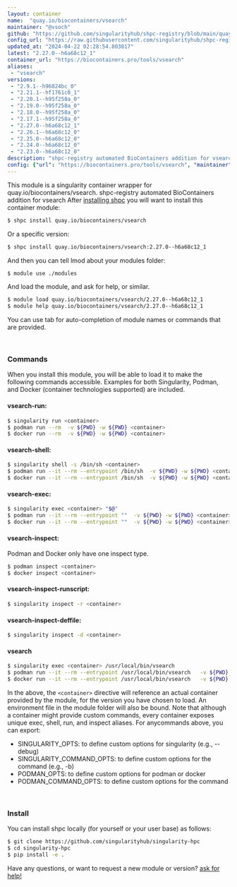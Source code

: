 ```yaml
---
layout: container
name:  "quay.io/biocontainers/vsearch"
maintainer: "@vsoch"
github: "https://github.com/singularityhub/shpc-registry/blob/main/quay.io/biocontainers/vsearch/container.yaml"
config_url: "https://raw.githubusercontent.com/singularityhub/shpc-registry/main/quay.io/biocontainers/vsearch/container.yaml"
updated_at: "2024-04-22 02:28:54.803817"
latest: "2.27.0--h6a68c12_1"
container_url: "https://biocontainers.pro/tools/vsearch"
aliases:
 - "vsearch"
versions:
 - "2.9.1--h96824bc_0"
 - "2.21.1--hf1761c0_1"
 - "2.20.1--h95f258a_0"
 - "2.19.0--h95f258a_0"
 - "2.18.0--h95f258a_0"
 - "2.17.1--h95f258a_0"
 - "2.27.0--h6a68c12_1"
 - "2.26.1--h6a68c12_0"
 - "2.25.0--h6a68c12_0"
 - "2.24.0--h6a68c12_0"
 - "2.23.0--h6a68c12_0"
description: "shpc-registry automated BioContainers addition for vsearch"
config: {"url": "https://biocontainers.pro/tools/vsearch", "maintainer": "@vsoch", "description": "shpc-registry automated BioContainers addition for vsearch", "latest": {"2.27.0--h6a68c12_1": "sha256:52c23e6e9aa74f7a996011b20bb23a5d1bd3a54884161dc00efe4466695f725b"}, "tags": {"2.9.1--h96824bc_0": "sha256:f6737ca83d95ff84710b2e99840b549bcb708022c3f328a919193f31c537b5cd", "2.21.1--hf1761c0_1": "sha256:9263eefb7cae8774850c82c958c2afa0b55f5d8e57ddeb5142b72ecfef3870a5", "2.20.1--h95f258a_0": "sha256:bbdff0cf8ef6349001c1dec752906b49681ee56b84bf3e50bd5c858fab206a18", "2.19.0--h95f258a_0": "sha256:cc0e7d61953a4f56e7b0e0f3600664d66dfb75976b5bc145059b906579351c34", "2.18.0--h95f258a_0": "sha256:8df52d62144e949a96d66dc18e1c91f3a8670513b67be5aab417662b7ad61d8e", "2.17.1--h95f258a_0": "sha256:f3a9df446c426f2d5417273d0d6b35a7e40ec814d8f771f5536b83adb53c2847", "2.27.0--h6a68c12_1": "sha256:52c23e6e9aa74f7a996011b20bb23a5d1bd3a54884161dc00efe4466695f725b", "2.26.1--h6a68c12_0": "sha256:38ab0f9bbf0300cc63e218cc08e6f9a2321ee9f8bc661b5e5d95e510457dfa16", "2.25.0--h6a68c12_0": "sha256:55aa4a4720c2ec7e7828d75647a9ccb11f29afbd4929749eac4e6ecae5de408e", "2.24.0--h6a68c12_0": "sha256:65af905a3a4da237d639b557efe3c107d1b34774db00edb9bac1559840d0f42e", "2.23.0--h6a68c12_0": "sha256:5df56a26fa9b79ce3dea0d607a1442b9a102a85cf23e25b0c6f1257153656120"}, "docker": "quay.io/biocontainers/vsearch", "aliases": {"vsearch": "/usr/local/bin/vsearch"}}
---
```


This module is a singularity container wrapper for quay.io/biocontainers/vsearch.
shpc-registry automated BioContainers addition for vsearch
After [installing shpc](#install) you will want to install this container module:


```bash
$ shpc install quay.io/biocontainers/vsearch
```

Or a specific version:

```bash
$ shpc install quay.io/biocontainers/vsearch:2.27.0--h6a68c12_1
```

And then you can tell lmod about your modules folder:

```bash
$ module use ./modules
```

And load the module, and ask for help, or similar.

```bash
$ module load quay.io/biocontainers/vsearch/2.27.0--h6a68c12_1
$ module help quay.io/biocontainers/vsearch/2.27.0--h6a68c12_1
```

You can use tab for auto-completion of module names or commands that are provided.

<br>

### Commands

When you install this module, you will be able to load it to make the following commands accessible.
Examples for both Singularity, Podman, and Docker (container technologies supported) are included.

#### vsearch-run:

```bash
$ singularity run <container>
$ podman run --rm  -v ${PWD} -w ${PWD} <container>
$ docker run --rm  -v ${PWD} -w ${PWD} <container>
```

#### vsearch-shell:

```bash
$ singularity shell -s /bin/sh <container>
$ podman run --it --rm --entrypoint /bin/sh  -v ${PWD} -w ${PWD} <container>
$ docker run --it --rm --entrypoint /bin/sh  -v ${PWD} -w ${PWD} <container>
```

#### vsearch-exec:

```bash
$ singularity exec <container> "$@"
$ podman run --it --rm --entrypoint ""  -v ${PWD} -w ${PWD} <container> "$@"
$ docker run --it --rm --entrypoint ""  -v ${PWD} -w ${PWD} <container> "$@"
```

#### vsearch-inspect:

Podman and Docker only have one inspect type.

```bash
$ podman inspect <container>
$ docker inspect <container>
```

#### vsearch-inspect-runscript:

```bash
$ singularity inspect -r <container>
```

#### vsearch-inspect-deffile:

```bash
$ singularity inspect -d <container>
```


#### vsearch

```bash
$ singularity exec <container> /usr/local/bin/vsearch
$ podman run --it --rm --entrypoint /usr/local/bin/vsearch   -v ${PWD} -w ${PWD} <container> -c " $@"
$ docker run --it --rm --entrypoint /usr/local/bin/vsearch   -v ${PWD} -w ${PWD} <container> -c " $@"
```



In the above, the `<container>` directive will reference an actual container provided
by the module, for the version you have chosen to load. An environment file in the
module folder will also be bound. Note that although a container
might provide custom commands, every container exposes unique exec, shell, run, and
inspect aliases. For anycommands above, you can export:

 - SINGULARITY_OPTS: to define custom options for singularity (e.g., --debug)
 - SINGULARITY_COMMAND_OPTS: to define custom options for the command (e.g., -b)
 - PODMAN_OPTS: to define custom options for podman or docker
 - PODMAN_COMMAND_OPTS: to define custom options for the command

<br>

### Install

You can install shpc locally (for yourself or your user base) as follows:

```bash
$ git clone https://github.com/singularityhub/singularity-hpc
$ cd singularity-hpc
$ pip install -e .
```

Have any questions, or want to request a new module or version? [ask for help!](https://github.com/singularityhub/singularity-hpc/issues)